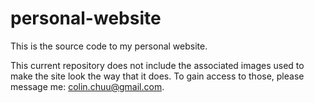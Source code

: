# personal-website
This is the source code to my personal website.

This current repository does not include the associated images used to make the site look the way that it does. To gain access to those, please message me: colin.chuu@gmail.com.
